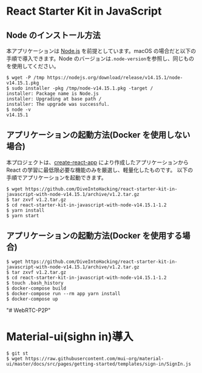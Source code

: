 # React Starter Kit in JavaScript

## Node のインストール方法

本アプリケーションは [Node.js](https://nodejs.org/) を前提としています。macOS の場合だと以下の手順で導入できます。Node のバージョンは`.node-version`を参照し、同じものを使用してください。

    $ wget -P /tmp https://nodejs.org/download/release/v14.15.1/node-v14.15.1.pkg
    $ sudo installer -pkg /tmp/node-v14.15.1.pkg -target /
    installer: Package name is Node.js
    installer: Upgrading at base path /
    installer: The upgrade was successful.
    $ node -v
    v14.15.1

## アプリケーションの起動方法(Docker を使用しない場合)

本プロジェクトは、[create-react-app](https://reactjs.org/docs/create-a-new-react-app.html) により作成したアプリケーションから React の学習に最低限必要な機能のみを厳選し、軽量化したものです。
以下の手順でアプリケーションを起動できます。

    $ wget https://github.com/DiveIntoHacking/react-starter-kit-in-javascript-with-node-v14.15.1/archive/v1.2.tar.gz
    $ tar zxvf v1.2.tar.gz
    $ cd react-starter-kit-in-javascript-with-node-v14.15.1-1.2
    $ yarn install
    $ yarn start

## アプリケーションの起動方法(Docker を使用する場合)

    $ wget https://github.com/DiveIntoHacking/react-starter-kit-in-javascript-with-node-v14.15.1/archive/v1.2.tar.gz
    $ tar zxvf v1.2.tar.gz
    $ cd react-starter-kit-in-javascript-with-node-v14.15.1-1.2
    $ touch .bash_history
    $ docker-compose build
    $ docker-compose run --rm app yarn install
    $ docker-compose up
"# WebRTC-P2P" 


# Material-ui(sighn in)導入
    $ git st
    $ wget https://raw.githubusercontent.com/mui-org/material-ui/master/docs/src/pages/getting-started/templates/sign-in/SignIn.js 